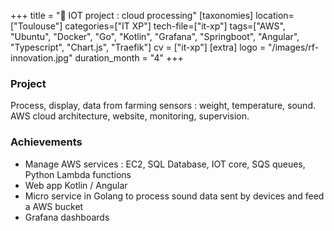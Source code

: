 +++
title = "🐝 IOT project : cloud processing"
[taxonomies]
location=["Toulouse"]
categories=["IT XP"]
tech-file=["it-xp"]
tags=["AWS", "Ubuntu", "Docker", "Go", "Kotlin", "Grafana", "Springboot", "Angular", "Typescript", "Chart.js", "Traefik"]
cv = ["it-xp"]
[extra]
logo = "/images/rf-innovation.jpg"
duration_month = "4"
+++

### Project

Process, display, data from farming sensors : weight, temperature, sound. AWS cloud architecture, website, monitoring, supervision.

<!-- more -->

### Achievements

- Manage AWS services : EC2, SQL Database, IOT core, SQS queues, Python Lambda functions
- Web app Kotlin / Angular
- Micro service in Golang to process sound data sent by devices and feed a AWS bucket
- Grafana dashboards
